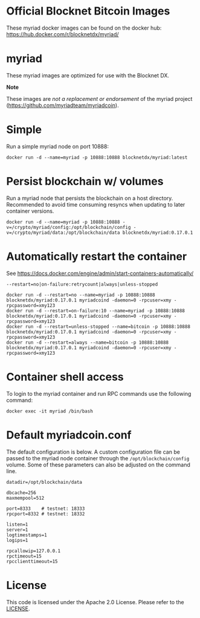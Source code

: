Official Blocknet Bitcoin Images
=================================

These myriad docker images can be found on the docker hub: https://hub.docker.com/r/blocknetdx/myriad/

myriad
========

These myriad images are optimized for use with the Blocknet DX.

**Note**

These images are _not a replacement or endorsement_ of the myriad project (https://github.com/myriadteam/myriadcoin).


Simple
======

Run a simple myriad node on port 10888:
```
docker run -d --name=myriad -p 10888:10888 blocknetdx/myriad:latest
```


Persist blockchain w/ volumes
=============================

Run a myriad node that persists the blockchain on a host directory. Recommended to avoid time consuming resyncs when updating to later container versions.
```
docker run -d --name=myriad -p 10888:10888 -v=/crypto/myriad/config:/opt/blockchain/config -v=/crypto/myriad/data:/opt/blockchain/data blocknetdx/myriad:0.17.0.1
```


Automatically restart the container
===================================

See https://docs.docker.com/engine/admin/start-containers-automatically/

`--restart=no|on-failure:retrycount|always|unless-stopped`

```
docker run -d --restart=no --name=myriad -p 10888:10888 blocknetdx/myriad:0.17.0.1 myriadcoind -daemon=0 -rpcuser=xmy -rpcpassword=xmy123
docker run -d --restart=on-failure:10 --name=myriad -p 10888:10888 blocknetdx/myriad:0.17.0.1 myriadcoind -daemon=0 -rpcuser=xmy -rpcpassword=xmy123
docker run -d --restart=unless-stopped --name=bitcoin -p 10888:10888 blocknetdx/myriad:0.17.0.1 myriadcoind -daemon=0 -rpcuser=xmy -rpcpassword=xmy123
docker run -d --restart=always --name=bitcoin -p 10888:10888 blocknetdx/myriad:0.17.0.1 myriadcoind -daemon=0 -rpcuser=xmy -rpcpassword=xmy123
```


Container shell access
======================

To login to the myriad container and run RPC commands use the following command:
```
docker exec -it myriad /bin/bash
```


Default myriadcoin.conf
=====================

The default configuration is below. A custom configuration file can be passed to the myriad  node container through the `/opt/blockchain/config` volume. Some of these parameters can also be adjusted on the command line.
```
datadir=/opt/blockchain/data

dbcache=256
maxmempool=512

port=8333    # testnet: 18333
rpcport=8332 # testnet: 18332

listen=1
server=1
logtimestamps=1
logips=1

rpcallowip=127.0.0.1
rpctimeout=15
rpcclienttimeout=15
```


License
=======

This code is licensed under the Apache 2.0 License. Please refer to the [LICENSE](https://github.com/BlocknetDX/dockerimages/blob/master/LICENSE).